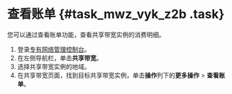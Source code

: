 # 查看账单 {#task_mwz_vyk_z2b .task}

您可以通过查看账单功能，查看共享带宽实例的消费明细。

1.  登录[专有网络管理控制台](https://vpcnext.console.aliyun.com)。
2.  在左侧导航栏，单击**共享带宽**。
3.  选择共享带宽实例的地域。
4.  在共享带宽页面，找到目标共享带宽实例，单击**操作**列下的**更多操作** \> **查看账单**。

